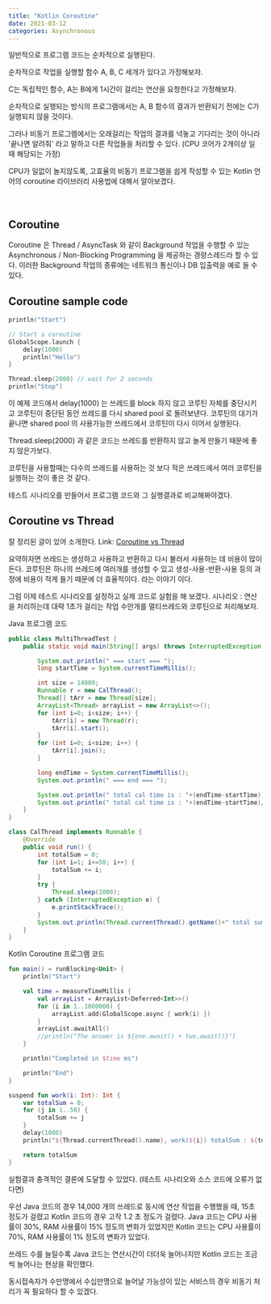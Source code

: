 ```yaml
---
title: "Kotlin Coroutine"
date: 2021-03-12
categories: Asynchronous
---
```


일반적으로 프로그램 코드는 순차적으로 실행된다. 

순차적으로 작업을 실행할 함수 A, B, C 세개가 있다고 가정해보자. 

C는 독립적인 함수, A는 B에게 1시간이 걸리는 연산을 요청한다고 가정해보자. 

순차적으로 실행되는 방식의 프로그램에서는 A, B 함수의 결과가 반환되기 전에는 C가 실행되지 않을 것이다.

그러나 비동기 프로그램에서는 오래걸리는 작업의 결과를 넉놓고 기다리는 것이 아니라 '끝나면 알려줘' 라고 말하고 다른 작업들을 처리할 수 있다. 
(CPU 코어가 2개이상 일 때 해당되는 가정)

CPU가 일없이 놀지않도록, 고효율의 비동기 프로그램을 쉽게 작성할 수 있는 Kotlin 언어의 coroutine 라이브러리 사용법에 대해서 알아보겠다. 
<br><br><br>

## Coroutine
Coroutine 은 Thread / AsyncTask 와 같이 Background 작업을 수행할 수 있는 Asynchronous / Non-Blocking 
Programming 을 제공하는 경량스레드라 할 수 있다. 이러한 Background 작업의 종류에는 네트워크 통신이나 DB 입출력을 예로 들 수 있다.

## Coroutine sample code
```kotlin
println("Start")

// Start a coroutine
GlobalScope.launch {
    delay(1000)
    println("Hello")
}

Thread.sleep(2000) // wait for 2 seconds
println("Stop")
```
이 예제 코드에서 delay(1000) 는 쓰레드를 block 하지 않고 코루틴 자체를 중단시키고 코루틴이 중단된 동안 쓰레드를 다시 shared pool 로 돌려보낸다.
코루틴의 대기가 끝나면 shared pool 의 사용가능한 쓰레드에서 코루틴이 다시 이어서 실행된다. 

Thread.sleep(2000) 과 같은 코드는 쓰레드를 반환하지 않고 놀게 만들기 때문에 좋지 않은가보다.

코루틴을 사용할때는 다수의 쓰레드를 사용하는 것 보다 적은 쓰레드에서 여러 코루틴을 실행하는 것이 좋은 것 같다. 

테스트 시나리오를 만들어서 프로그램 코드와 그 실행결과로 비교해봐야겠다. 

## Coroutine vs Thread
잘 정리된 글이 있어 소개한다. Link: [Coroutine vs Thread](https://aaronryu.github.io/2019/05/27/coroutine-and-thread/)

요약하자면 쓰레드는 생성하고 사용하고 반환하고 다시 불러서 사용하는 데 비용이 많이 든다. 
코루틴은 하나의 쓰레드에 여러개를 생성할 수 있고 생성-사용-반환-사용 등의 과정에 비용이 적게 들기 때문에 더 효율적이다. 
라는 이야기 이다. 

그럼 이제 테스트 시나리오를 설정하고 실제 코드로 실험을 해 보겠다. 
시나리오 : 연산을 처리하는데 대략 1초가 걸리는 작업 수만개를 멀티쓰레드와 코루틴으로 처리해보자.

Java 프로그램 코드
```java
public class MultiThreadTest {
    public static void main(String[] args) throws InterruptedException {

        System.out.println(" === start === ");
        long startTime = System.currentTimeMillis();

        int size = 14000;
        Runnable r = new CalThread();
        Thread[] tArr = new Thread[size];
        ArrayList<Thread> arrayList = new ArrayList<>();
        for (int i=0; i<size; i++) {
            tArr[i] = new Thread(r);
            tArr[i].start();
        }
        for (int i=0; i<size; i++) {
            tArr[i].join();
        }

        long endTime = System.currentTimeMillis();
        System.out.println(" === end === ");

        System.out.println(" total cal time is : "+(endTime-startTime));
        System.out.println(" total cal time is : "+(endTime-startTime)/1000);
    }
}

class CalThread implements Runnable {
    @Override
    public void run() {
        int totalSum = 0;
        for (int i=1; i<=50; i++) {
            totalSum += i;
        }
        try {
            Thread.sleep(1000);
        } catch (InterruptedException e) {
            e.printStackTrace();
        }
        System.out.println(Thread.currentThread().getName()+" total sum : "+totalSum);
    }
}
```

Kotlin Coroutine 프로그램 코드
```kotlin
fun main() = runBlocking<Unit> {
    println("Start")

    val time = measureTimeMillis {
        val arrayList = ArrayList<Deferred<Int>>()
        for (i in 1..1000000) {
            arrayList.add(GlobalScope.async { work(i) })
        }
        arrayList.awaitAll()
        //println("The answer is ${one.await() + two.await()}")
    }

    println("Completed in $time ms")

    println("End")
}

suspend fun work(i: Int): Int {
    var totalSum = 0;
    for (j in 1..50) {
        totalSum += j
    }
    delay(1000)
    println("${Thread.currentThread().name}, work(${i}) totalSum : ${totalSum}")

    return totalSum
}
```

실험결과 충격적인 결론에 도달할 수 있었다. (테스트 시나리오와 소스 코드에 오류가 없다면)

우선 Java 코드의 경우 14,000 개의 쓰레드로 동시에 연산 작업을 수행했을 때, 15초 정도가 걸렸고 Kotlin 코드의 경우 고작 1.2 초 정도가 걸렸다. 
Java 코드는 CPU 사용률이 30%, RAM 사용률이 15% 정도의 변화가 있었지만
Kotlin 코드는 CPU 사용률이 70%, RAM 사용률이 1% 정도의 변화가 있었다. 

쓰레드 수를 늘릴수록 Java 코드는 연산시간이 더더욱 늘어나지만 Kotlin 코드는 조금씩 늘어나는 현상을 확인했다.

동시접속자가 수만명에서 수십만명으로 늘어날 가능성이 있는 서비스의 경우 비동기 처리가 꼭 필요하다 할 수 있겠다.  

